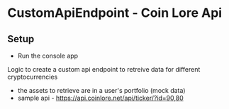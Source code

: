 # CustomApiEndpoint - Coin Lore Api
## Setup 
- Run the console app

Logic to create a custom api endpoint to retreive data for different cryptocurrencies

* the assets to retrieve are in a user's portfolio (mock data)
* sample api - https://api.coinlore.net/api/ticker/?id=90,80
